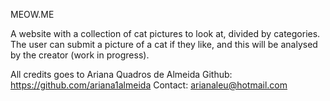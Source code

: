 MEOW.ME

A website with a collection of cat pictures to look at, divided by categories.
The user can submit a picture of a cat if they like, and this will be analysed by the creator (work in progress).

All credits goes to Ariana Quadros de Almeida
Github: https://github.com/ariana1almeida
Contact: arianaleu@hotmail.com